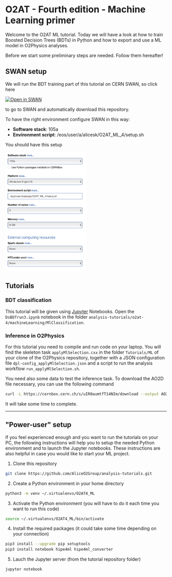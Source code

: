 # O2AT - Fourth edition - Machine Learning primer

Welcome to the O2AT ML tutorial. Today we will have a look at how to train Boosted Decision Trees (BDTs) in Python and how to export and use a ML model in O2Physics analyses.

Before we start some preliminary steps are needed. Follow them hereafter!

## SWAN setup

We will run the BDT training part of this tutorial on CERN SWAN, so click here

[![Open in SWAN](https://swanserver.web.cern.ch/swanserver/images/badge_swan_white_150.png)](https://cern.ch/swanserver/cgi-bin/go?projurl=https://github.com/AliceO2Group/analysis-tutorials.git)

to go to SWAN and automatically download this repository.

To have the right environment configure SWAN in this way:

- **Software stack**: 105a
- **Environment script**: /eos/user/a/alicesk/O2AT_ML_4/setup.sh

You should have this setup

<img src="swan_conf.png" alt= “swan_conf” width="50%">

## Tutorials

### BDT classification

This tutorial will be given using [Jupyter](https://jupyter.org/) Notebooks. Open the `DsBDTrun3.ipynb` notebook in the folder `analysis-tutorials/o2at-4/machineLearning/MlClassification`.

### Inference in O2Physics

For this tutorial you need to compile and run code on your laptop. You will find the skeleton task `applyMlSelection.cxx` in the folder `Tutorials/ML` of your clone of the O2Physics repository, together with a JSON configuration file `dpl-config_applyMlSelection.json` and a script to run the analysis workflow `run_applyMlSelection.sh`.

You need also some data to test the inference task. To download the AO2D file necessary, you can use the following command
```bash
curl -L https://cernbox.cern.ch/s/uIR0aumtfT14NIm/download --output AO2D_MC_Ds.root
```
It will take some time to complete.

---

## "Power-user" setup

If you feel experienced enough and you want to run the tutorials on your PC, the following instructions will help you to setup the needed Python environment and to launch the Jupyter notebooks. These instructions are also helpful in case you would like to start your ML project.

1. Clone this repository

```bash
git clone https://github.com/AliceO2Group/analysis-tutorials.git
```

2. Create a Python environment in your home directory

```bash
python3 -m venv ~/.virtualenvs/O2AT4_ML
```

3. Activate the Python environment (you will have to do it each time you want to run this code)

```bash
source ~/.virtualenvs/O2AT4_ML/bin/activate
```

4. Install the required packages (it could take some time depending on your connection)

```bash
pip3 install --upgrade pip setuptools
pip3 install notebook hipe4ml hipe4ml_converter
```

5. Lauch the Jupyter server (from the tutorial repository folder)

```bash
jupyter notebook
```
